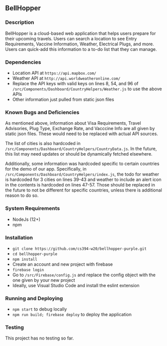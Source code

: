 ## BellHopper

### Description
BellHopper is a cloud-based web application that helps users prepare for their upcoming travels. Users can search a location to see Entry Requirements, Vaccine Information, Weather, Electrical Plugs, and more. Users can quick-add this information to a to-do list that they can manage.

### Dependencies
 - Location API at `https://api.mapbox.com/`
 - Weather API at `http://api.worldweatheronline.com/`
 - Replace the API keys with valid keys on lines 8, 54, and 96 of `/src/Components/Dashboard/CountryHelpers/Weather.js` to use the above APIs
 - Other information just pulled from static json files

### Known Bugs and Deficiencies
As mentioned above, information about Visa Requirements, Travel Advisories, Plug Type, Exchange Rate, and Vacccine Info are all given by static json files. These would need to be replaced with actual API sources.

The list of cities is also hardcoded in `/src/Components/Dashboard/CountryHelpers/CountryData.js`. In the future, this list may need updates or should be dynamically fetched elsewhere.

Additionally, some information was hardcoded specific to certain countries for the demo of our app. Specifically, in `/src/Components/Dashboard/CountryHelpers/index.js`, the todo for weather is hardcoded for 3 cities on lines 39-43 and weather to include an alert icon in the contents is hardcoded on lines 47-57. Those should be replaced in the future to not be different for specific countries, unless there is additional reason to do so.

### System Requirements
 - NodeJs (12+)
 - npm

### Installation
 - `git clone https://github.com/cs394-w20/bellhopper-purple.git`
 - `cd bellhopper-purple`
 - `npm install`
 - Create an account and new project with firebase
 - `firebase login`
 - Go to `/src/Firebase/config.js` and replace the config object with the one given by your new project
 - Ideally, use Visual Studio Code and install the eslint extension

### Running and Deploying
 - `npm start` to debug locally
 - `npm run build; firebase deploy` to deploy the application

### Testing
This project has no testing so far. 
